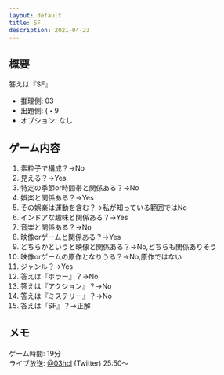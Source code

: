 ```yaml
---
layout: default
title: SF
description: 2021-04-23
---
```


## 概要

答えは『SF』

- 推理側: 03
- 出題側: (・9
- オプション: なし

## ゲーム内容

1. 素粒子で構成？→No
2. 見える？→Yes
3. 特定の季節or時間帯と関係ある？→No
4. 娯楽と関係ある？→Yes
5. その娯楽は運動を含む？→私が知っている範囲ではNo
6. インドアな趣味と関係ある？→Yes
7. 音楽と関係ある？→No
8. 映像orゲームと関係ある？→Yes
9. どちらかというと映像と関係ある？→No,どちらも関係ありそう
10. 映像orゲームの原作となりうる？→No,原作ではない
11. ジャンル？→Yes
12. 答えは『ホラー』？→No
13. 答えは『アクション』？→No
14. 答えは『ミステリー』？→No
15. 答えは『SF』？→正解

## メモ

ゲーム時間: 19分  
ライブ放送: [@03hcl](https://twitter.com/i/broadcasts/1MnxnlNRpmYGO?t=25m50s) (Twitter) 25:50～
